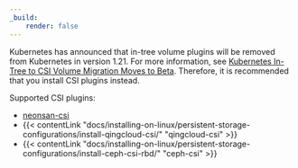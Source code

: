 ```yaml
---
_build:
    render: false
---
```


Kubernetes has announced that in-tree volume plugins will be removed from Kubernetes in version 1.21. For more information, see [Kubernetes In-Tree to CSI Volume Migration Moves to Beta](https://kubernetes.io/blog/2019/12/09/kubernetes-1-17-feature-csi-migration-beta/). Therefore, it is recommended that you install CSI plugins instead.

Supported CSI plugins:

- [neonsan-csi](https://github.com/yunify/qingstor-csi)
- {{< contentLink "docs/installing-on-linux/persistent-storage-configurations/install-qingcloud-csi/" "qingcloud-csi" >}}
- {{< contentLink "docs/installing-on-linux/persistent-storage-configurations/install-ceph-csi-rbd/" "ceph-csi" >}}
